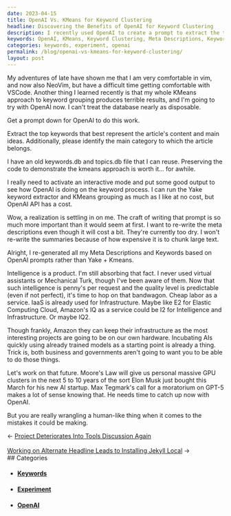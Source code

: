 ```yaml
---
date: 2023-04-15
title: OpenAI Vs. KMeans for Keyword Clustering
headline: Discovering the Benefits of OpenAI for Keyword Clustering
description: I recently used OpenAI to create a prompt to extract the top keywords and main category for my article. Using my old keywords.db and topics.db files, I re-generated my Meta Descriptions and Keywords based on OpenAI prompts. I discovered that intelligence is a product, and I'm excited to share the results of my experiment with you!
keywords: OpenAI, KMeans, Keyword Clustering, Meta Descriptions, Keywords, Intelligence, Product, Experiment, Results, Category, Topics, Files
categories: keywords, experiment, openai
permalink: /blog/openai-vs-kmeans-for-keyword-clustering/
layout: post
---
```



My adventures of late have shown me that I am very comfortable in vim, and now
also NeoVim, but have a difficult time getting comfortable with VSCode. Another
thing I learned recently is that my whole KMeans approach to keyword grouping
produces terrible results, and I'm going to try with OpenAI now. I can't treat
the database nearly as disposable.

Get a prompt down for OpenAI to do this work.

Extract the top keywords that best represent the article's content and main
ideas. Additionally, please identify the main category to which the article
belongs.

I have an old keywords.db and topics.db file that I can reuse. Preserving the
code to demonstrate the kmeans approach is worth it... for awhile.

I really need to activate an interactive mode and put some good output to see
how OpenAI is doing on the keyword process. I can run the Yake keyword
extractor and KMeans grouping as much as I like at no cost, but OpenAI API has
a cost.

Wow, a realization is settling in on me. The craft of writing that prompt is so
much more important than it would seem at first. I want to re-write the meta
descriptions even though it will cost a bit. They're currently too dry. I won't
re-write the summaries because of how expensive it is to chunk large text.

Alright, I re-generated all my Meta Descriptions and Keywords based on OpenAI
prompts rather than Yake + Kmeans.

Intelligence is a product. I'm still absorbing that fact. I never used virtual
assistants or Mechanical Turk, though I've been aware of them. Now that such
intelligence is penny's per request and the quality level is predictable (even
if not perfect), it's time to hop on that bandwagon. Cheap labor as a service.
IaaS is already used for Infrastructure. Maybe like E2 for Elastic Computing
Cloud, Amazon's IQ as a service could be I2 for Intelligence and
Infrastructure. Or maybe IQ2.

Though frankly, Amazon they can keep their infrastructure as the most
interesting projects are going to be on our own hardware. Incubating AIs
quickly using already trained models as a starting point is already a thing.
Trick is, both business and governments aren't going to want you to be able to
do those things.

Let's work on that future. Moore's Law will give us personal massive GPU
clusters in the next 5 to 10 years of the sort Elon Musk just bought this March
for his new AI startup. Max Tegmark's call for a moratorium on GPT-5 makes a
lot of sense knowing that. He needs time to catch up now with OpenAI.

But you are really wrangling a human-like thing when it comes to the mistakes
it could be making.


<div class="arrow-links"><div class="post-nav-prev"><span class="arrow">&larr;&nbsp;</span><a href="/blog/project-deteriorates-into-tools-discussion-again/">Project Deteriorates Into Tools Discussion Again</a></div> &nbsp; <div class="post-nav-next"><a href="/blog/working-on-alternate-headline-leads-to-installing-jekyll-local/">Working on Alternate Headline Leads to Installing Jekyll Local</a><span class="arrow">&nbsp;&rarr;</span></div></div>
## Categories

<ul>
<li><h4><a href='/keywords/'>Keywords</a></h4></li>
<li><h4><a href='/experiment/'>Experiment</a></h4></li>
<li><h4><a href='/openai/'>OpenAI</a></h4></li></ul>